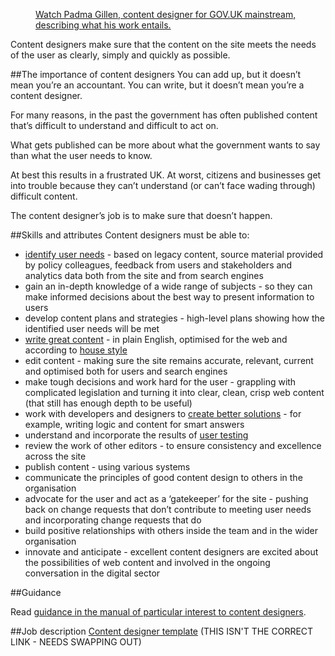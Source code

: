 <figure class="media-player-wrapper video"><a href="http://www.youtube.com/embed/oCv1VY5l">Watch Padma Gillen, content designer for GOV.UK mainstream, describing what his work entails.</a></figure>

Content designers make sure that the content on the site meets the needs of the user as clearly, simply and quickly as possible.

##The importance of content designers
You can add up, but it doesn’t mean you’re an accountant. You can write, but it doesn’t mean you’re a content designer.

For many reasons, in the past the government has often published content that’s difficult to understand and difficult to act on. 

What gets published can be more about what the government wants to say than what the user needs to know.

At best this results in a frustrated UK. At worst, citizens and businesses get into trouble because they can’t understand (or can’t face wading through) difficult content.

The content designer’s job is to make sure that doesn’t happen.

##Skills and attributes
Content designers must be able to:

- [identify user needs](http://digital.cabinetoffice.gov.uk/2012/10/22/needs-to-content/) - based on legacy content, source material provided by policy colleagues, feedback from users and stakeholders and analytics data both from the site and from search engines
- gain an in-depth knowledge of a wide range of subjects - so they can make informed decisions about the best way to present information to users
- develop content plans and strategies - high-level plans showing how the identified user needs will be met
- [write great content](http://digital.cabinetoffice.gov.uk/2012/01/11/its-all-about-the-words/) - in plain English, optimised for the web and according to [house style](https://www.gov.uk/designprinciples/styleguide#style-guide)
- edit content - making sure the site remains accurate, relevant, current and optimised both for users and search engines
- make tough decisions and work hard for the user - grappling with complicated legislation and turning it into clear, clean, crisp web content (that still has enough depth to be useful)
- work with developers and designers to [create better solutions](http://digital.cabinetoffice.gov.uk/2012/11/05/tools-over-content/) - for example, writing logic and content for smart answers
- understand and incorporate the results of [user testing](http://digital.cabinetoffice.gov.uk/2012/08/24/learning-from-user-testing/)
- review the work of other editors - to ensure consistency and excellence across the site
- publish content - using various systems
- communicate the principles of good content design to others in the organisation
- advocate for the user and act as a ‘gatekeeper’ for the site - pushing back on change requests that don’t contribute to meeting user needs and incorporating change requests that do
- build positive relationships with others inside the team and in the wider organisation
- innovate and anticipate - excellent content designers are excited about the possibilities of web content and involved in the ongoing conversation in the digital sector


##Guidance

Read [guidance in the manual of particular interest to content designers](https://www.gov.uk/service-manual/content-designers).

##Job description
[Content designer template](/content-designer-jd.md) (THIS ISN'T THE CORRECT LINK - NEEDS SWAPPING OUT)
